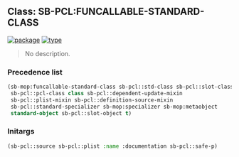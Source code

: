 ## Class: SB-PCL:FUNCALLABLE-STANDARD-CLASS
[![package](https://img.shields.io/badge/Package-SB--PCL-5f9ea0.svg?style=social&colorA=999999)](../) [![type](https://img.shields.io/badge/Type-Class-5f9ea0.svg?style=social&colorA=999999)](../#class) 

> No description.

### Precedence list
```cl
(sb-mop:funcallable-standard-class sb-pcl::std-class sb-pcl::slot-class
 sb-pcl::pcl-class class sb-pcl::dependent-update-mixin
 sb-pcl::plist-mixin sb-pcl::definition-source-mixin
 sb-pcl::standard-specializer sb-mop:specializer sb-mop:metaobject
 standard-object sb-pcl::slot-object t)
```
### Initargs
```cl
(sb-pcl::source sb-pcl::plist :name :documentation sb-pcl::safe-p)
```
